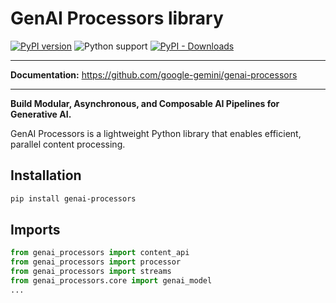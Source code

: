 # GenAI Processors library

[![PyPI version](https://img.shields.io/pypi/v/genai-processors.svg)](https://pypi.org/project/genai-processors/)
![Python support](https://img.shields.io/pypi/pyversions/genai-processors)
[![PyPI - Downloads](https://img.shields.io/pypi/dw/genai-processors)](https://pypistats.org/packages/genai-processors)


--------
**Documentation:** https://github.com/google-gemini/genai-processors

-----

**Build Modular, Asynchronous, and Composable AI Pipelines for Generative AI.**

GenAI Processors is a lightweight Python library that enables efficient,
parallel content processing.

## Installation

```sh
pip install genai-processors
```

## Imports

```python
from genai_processors import content_api
from genai_processors import processor
from genai_processors import streams
from genai_processors.core import genai_model
...
```